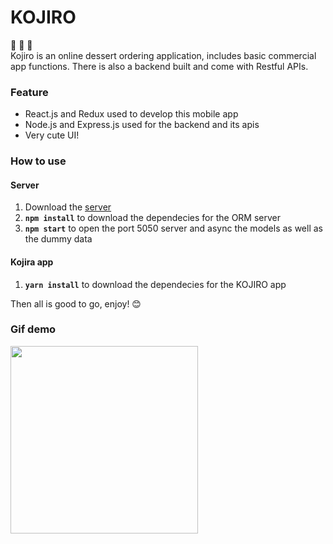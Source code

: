 # KOJIRO 

🍰 🍰 🍰 <br/>
Kojiro is an online dessert ordering application, includes basic commercial app functions. There is also a backend built and come with Restful APIs.

### Feature

- React.js and Redux used to develop this mobile app
- Node.js and Express.js used for the backend and its apis
- Very cute UI!

### How to use

#### Server
1. Download the [server](https://github.com/Ellie-Y/Kojiro-Server)
2. **`npm install`** to download the dependecies for the ORM server
3. **`npm start`** to open the port 5050 server and async the models as well as the dummy data

#### Kojira app
1. **`yarn install`** to download the dependecies for the KOJIRO app

Then all is good to go, enjoy! 😊

### Gif demo
<img src="https://github.com/Ellie-Y/Dessert-App/blob/master/demo.gif" width="300px">
